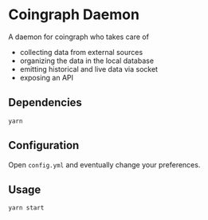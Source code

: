 # Coingraph Daemon

A daemon for coingraph who takes care of
- collecting data from external sources
- organizing the data in the local database
- emitting historical and live data via socket
- exposing an API

## Dependencies
```shell	
yarn
```

## Configuration  
Open `config.yml` and eventually change your preferences.

## Usage
```shell	
yarn start
```
